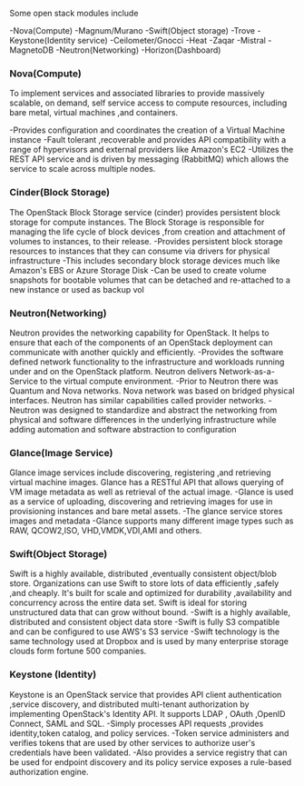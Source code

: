 Some open stack modules include

-Nova(Compute)
-Magnum/Murano
-Swift(Object storage)
-Trove
-Keystone(Identity service)
-Ceilometer/Gnocci
-Heat
-Zaqar
-Mistral
-MagnetoDB
-Neutron(Networking)
-Horizon(Dashboard)

### Nova(Compute)

To implement services and associated libraries to provide massively scalable, on demand, self service access to compute resources, including bare metal, virtual machines ,and containers.

-Provides configuration and coordinates the creation of a Virtual Machine instance
-Fault tolerant ,recoverable and provides API compatibility with a range of hypervisors and external providers like Amazon's EC2
-Utilizes the REST API service and is driven by messaging (RabbitMQ) which allows the service to scale across multiple nodes.

### Cinder(Block Storage)

The OpenStack Block Storage service (cinder) provides persistent block storage for compute instances. The Block Storage is responsible for managing the life cycle of block devices ,from creation and attachment of volumes to instances, to their release.
-Provides persistent block storage resources to instances that they can consume via drivers for physical infrastructure
-This includes secondary block storage devices much like Amazon's EBS or Azure Storage Disk
-Can be used to create volume snapshots for bootable volumes that can be detached and re-attached to a new instance or used as backup vol

### Neutron(Networking)

Neutron provides the networking capability for OpenStack. It helps to ensure that each of the components of an OpenStack deployment can communicate with another quickly and efficiently.
-Provides the software defined network functionality to the infrastructure and workloads running under and on the OpenStack platform. Neutron delivers Network-as-a-Service to the virtual compute environment.
-Prior to Neutron there was Quantum and Nova networks. Nova network was based on bridged physical interfaces. Neutron has similar capabilities called provider networks.
-Neutron was designed to standardize and abstract the networking from physical and software differences in the underlying infrastructure while adding automation and software abstraction to configuration

### Glance(Image Service)

Glance image services include discovering, registering ,and retrieving virtual machine images. Glance has a RESTful API that allows querying of VM image metadata as well as retrieval of the actual image.
-Glance is used as a service of uploading, discovering and retrieving images for use in provisioning instances and bare metal assets.
-The glance service stores images and metadata
-Glance supports many different image types such as RAW, QCOW2,ISO, VHD,VMDK,VDI,AMI and others.

### Swift(Object Storage)

Swift is a highly available, distributed ,eventually consistent object/blob store. Organizations can use Swift to store lots of data efficiently ,safely ,and cheaply. It's built for scale and optimized for durability ,availability and concurrency across the entire data set. Swift is ideal for storing unstructured data that can grow without bound.
-Swift is a highly available, distributed and consistent object data store 
-Swift is fully S3 compatible and can be configured to use AWS's S3 service
-Swift technology is the same technology used at Dropbox and is used by many enterprise storage clouds form fortune 500 companies.

### Keystone (Identity)

Keystone is an OpenStack service that provides API client authentication ,service discovery, and distributed multi-tenant authorization by implementing OpenStack's Identity API. It supports LDAP , OAuth ,OpenID Connect, SAML and SQL.
-Simply processes API requests ,provides identity,token catalog, and policy services.
-Token service administers and verifies tokens that are used by other services to authorize user's credentials have been validated.
-Also provides a service registry that can be used for endpoint discovery and its policy service exposes a rule-based authorization engine.
